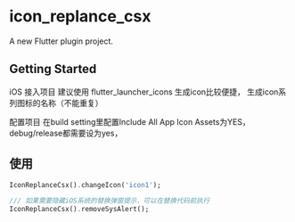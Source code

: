 # icon_replance_csx

A new Flutter plugin project.

## Getting Started

iOS 接入项目
建议使用 flutter_launcher_icons 生成icon比较便捷，
生成icon系列图标的名称（不能重复）

配置项目 在build setting里配置Include All App Icon Assets为YES，debug/release都需要设为yes，




## 使用
```dart
IconReplanceCsx().changeIcon('icon1');

/// 如果需要隐藏iOS系统的替换弹窗提示，可以在替换代码前执行
IconReplanceCsx().removeSysAlert();
```
